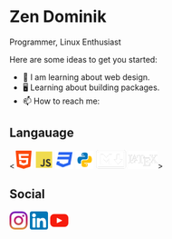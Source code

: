 # Zen Dominik

Programmer, Linux Enthusiast 

Here are some ideas to get you started:

- 🔭 I am learning about web design.
- 🖥️ Learning about building packages.
- 📫 How to reach me:

## Langauage 
<![html5](https://github.com/DominikMendoza/DominikMendoza/blob/main/imgs/html5.png)
![javascript](https://github.com/DominikMendoza/DominikMendoza/blob/main/imgs/js.png)
![css](https://github.com/DominikMendoza/DominikMendoza/blob/main/imgs/css3.png)
![python](https://github.com/DominikMendoza/DominikMendoza/blob/main/imgs/python.png)
![markdown](https://github.com/DominikMendoza/DominikMendoza/blob/main/imgs/markdown.png)
![latex](https://github.com/DominikMendoza/DominikMendoza/blob/main/imgs/latex.png)>

## Social 
[![instagram](https://github.com/DominikMendoza/DominikMendoza/blob/main/imgs/instagram.png)](https://www.instagram.com/z3n.dmr/) 
[![linkedin](https://github.com/DominikMendoza/DominikMendoza/blob/main/imgs/linkedin.png)](https://www.linkedin.com/in/dominik-mendoza-ramos-91496a224/) 
[![youtube](https://github.com/DominikMendoza/DominikMendoza/blob/main/imgs/youtube.png)](https://www.youtube.com/channel/UCdaMJIkV__KbM4p9QdVLFfg)
